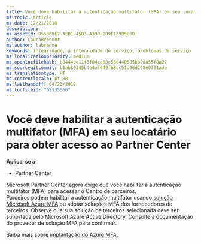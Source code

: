 ```yaml
---
title: Você deve habilitar a autenticação multifator (MFA) em seu locatário para obter acesso a esta página | Partner Center
ms.topic: article
ms.date: 12/21/2018
description: ''
ms.assetid: 05536BE7-A581-45D3-A390-2B9F139B5C6D
author: LauraBrenner
ms.author: labrenne
Keywords: integridade, a integridade do serviço, problemas de serviço
ms.localizationpriority: medium
ms.openlocfilehash: b04440e11f3f04ca68e56e440585bb9da55f8a27
ms.sourcegitcommit: b1ab80345b4e4af649fb8cc51d96d798e0791ade
ms.translationtype: HT
ms.contentlocale: pt-BR
ms.lasthandoff: 04/23/2019
ms.locfileid: "62135566"
---
```

# <a name="you-must-enable-multi-factor-authentication-mfa-on-your-tenant-to-gain-access-to-partner-center"></a>Você deve habilitar a autenticação multifator (MFA) em seu locatário para obter acesso ao Partner Center

**Aplica-se a**

- Partner Center


Microsoft Partner Center agora exige que você habilitar a autenticação multifator (MFA) para acessar o Centro de parceiros.  
Parceiros podem habilitar a autenticação multifator usando [solução Microsoft Azure MFA](https://docs.microsoft.com/en-us/azure/active-directory/authentication/concept-mfa-howitworks) ou adotar soluções MFA dos fornecedores de terceiros. Observe que sua solução de terceiros selecionada deve ser suportada pelo Microsoft Azure Active Directory. Consulte a documentação do provedor de solução MFA para confirmar. 

Saiba mais sobre [implantação do Azure MFA](https://docs.microsoft.com/en-us/azure/active-directory/authentication/howto-mfa-getstarted). 
 
